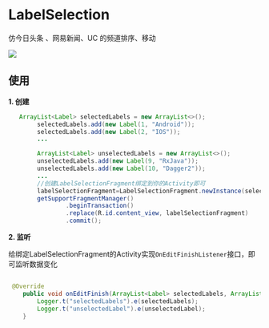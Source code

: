# LabelSelection
仿今日头条 、网易新闻、UC 的频道排序、移动

![](http://7xq7yd.com1.z0.glb.clouddn.com/LabelSelection.gif)

## 使用

**1. 创建**
```java
   ArrayList<Label> selectedLabels = new ArrayList<>();
        selectedLabels.add(new Label(1, "Android"));
        selectedLabels.add(new Label(2, "IOS"));
        ...

        ArrayList<Label> unselectedLabels = new ArrayList<>();
        unselectedLabels.add(new Label(9, "RxJava"));
        unselectedLabels.add(new Label(10, "Dagger2"));
        ...
        //创建LabelSelectionFragment绑定到你的Activity即可
        labelSelectionFragment=LabelSelectionFragment.newInstance(selectedLabels, unselectedLabels);
        getSupportFragmentManager()
                .beginTransaction()
                .replace(R.id.content_view, labelSelectionFragment)
                .commit();
```

**2. 监听**

给绑定LabelSelectionFragment的Activity实现`OnEditFinishListener`接口，即可监听数据变化
```java

 @Override
    public void onEditFinish(ArrayList<Label> selectedLabels, ArrayList<Label> unselectedLabel) {
        Logger.t("selectedLabels").e(selectedLabels);
        Logger.t("unselectedLabel").e(unselectedLabel);
    }
```
